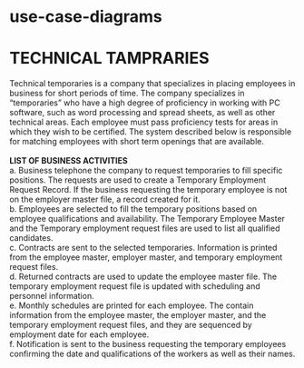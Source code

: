 # use-case-diagrams
# TECHNICAL TAMPRARIES
Technical temporaries is a company that specializes in placing employees in business
for short periods of time. The company specializes in “temporaries” who have a high
degree of proficiency in working with PC software, such as word processing and spread
sheets, as well as other technical areas. Each employee must pass proficiency tests for
areas in which they wish to be certified. The system described below is responsible for
matching employees with short term openings that are available.
<br>
<br>
<b>LIST OF BUSINESS ACTIVITIES</b>
<br>
a. Business telephone the company to request temporaries to fill specific positions.
The requests are used to create a Temporary Employment Request Record. If
the business requesting the temporary employee is not on the employer master
file, a record created for it.<br>
b. Employees are selected to fill the temporary positions based on employee
qualifications and availability. The Temporary Employee Master and the
Temporary employment request files are used to list all qualified candidates. <br>
c. Contracts are sent to the selected temporaries. Information is printed from the
employee master, employer master, and temporary employment request files.<br>
d. Returned contracts are used to update the employee master file. The temporary
employment request file is updated with scheduling and personnel information.<br>
e. Monthly schedules are printed for each employee. The contain information from
the employee master, the employer master, and the temporary employment
request files, and they are sequenced by employment date for each employee. <br>
f. Notification is sent to the business requesting the temporary employees
confirming the date and qualifications of the workers as well as their names. <br>
